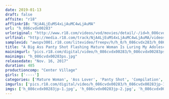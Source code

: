 ```yaml
---
date: 2019-01-13
draft: false
affsite: "r18"
afflinkr18: "NjA4LjEuMS4xLjAuMC4wLjAuMA"
url: "h_086cvdx00283"
urloriginal: "http://www.r18.com/videos/vod/movies/detail/-/id=h_086cvdx00283"
urlfinal: "http://media.r18.com/track/NjA4LjEuMS4xLjAuMC4wLjAuMA/videos/vod/movies/detail/-/id=h_086cvdx00283"
samplevid: "awspv3001.r18.com/litevideo/freepv/h/h_0/h_086cvdx283/h_086cvdx283_dmb_w.mp4"
title: "A Big Ass Panty Shot Flashing Mature Woman Is Luring My Adolescent Cock To Temptation My Cock Was So Hard It Was Ready To Burst Out Of My Trunks, And When This Old Lady Saw That, She Started Teasing Me, 'You Want It Stick It In So Bad It Hurts, Doesn't It?' 30 Ladies/8 Hours"
mainimgurl: "pics.r18.com/digital/video/h_086cvdx00283/h_086cvdx00283ps.jpg"
mainimgs: "h_086cvdx00283ps.jpg"
releasedate: "Nov. 16, 2017"
duration: 485
productioncomp: "Center Village"
girls: ['----']
categories: ['Mature Woman', 'Ass Lover', 'Panty Shot', 'Compilation', 'Over 4 Hours', 'Hi-Def']
imgurls: ['pics.r18.com/digital/video/h_086cvdx00283/h_086cvdx00283jp-1.jpg', 'pics.r18.com/digital/video/h_086cvdx00283/h_086cvdx00283jp-2.jpg', 'pics.r18.com/digital/video/h_086cvdx00283/h_086cvdx00283jp-3.jpg', 'pics.r18.com/digital/video/h_086cvdx00283/h_086cvdx00283jp-4.jpg', 'pics.r18.com/digital/video/h_086cvdx00283/h_086cvdx00283jp-5.jpg', 'pics.r18.com/digital/video/h_086cvdx00283/h_086cvdx00283jp-6.jpg', 'pics.r18.com/digital/video/h_086cvdx00283/h_086cvdx00283jp-7.jpg', 'pics.r18.com/digital/video/h_086cvdx00283/h_086cvdx00283jp-8.jpg', 'pics.r18.com/digital/video/h_086cvdx00283/h_086cvdx00283jp-9.jpg', 'pics.r18.com/digital/video/h_086cvdx00283/h_086cvdx00283jp-10.jpg', 'pics.r18.com/digital/video/h_086cvdx00283/h_086cvdx00283jp-11.jpg', 'pics.r18.com/digital/video/h_086cvdx00283/h_086cvdx00283jp-12.jpg', 'pics.r18.com/digital/video/h_086cvdx00283/h_086cvdx00283jp-13.jpg', 'pics.r18.com/digital/video/h_086cvdx00283/h_086cvdx00283jp-14.jpg', 'pics.r18.com/digital/video/h_086cvdx00283/h_086cvdx00283jp-15.jpg', 'pics.r18.com/digital/video/h_086cvdx00283/h_086cvdx00283jp-16.jpg', 'pics.r18.com/digital/video/h_086cvdx00283/h_086cvdx00283jp-17.jpg', 'pics.r18.com/digital/video/h_086cvdx00283/h_086cvdx00283jp-18.jpg', 'pics.r18.com/digital/video/h_086cvdx00283/h_086cvdx00283jp-19.jpg', 'pics.r18.com/digital/video/h_086cvdx00283/h_086cvdx00283jp-20.jpg']
imgs: ['h_086cvdx00283jp-1.jpg', 'h_086cvdx00283jp-2.jpg', 'h_086cvdx00283jp-3.jpg', 'h_086cvdx00283jp-4.jpg', 'h_086cvdx00283jp-5.jpg', 'h_086cvdx00283jp-6.jpg', 'h_086cvdx00283jp-7.jpg', 'h_086cvdx00283jp-8.jpg', 'h_086cvdx00283jp-9.jpg', 'h_086cvdx00283jp-10.jpg', 'h_086cvdx00283jp-11.jpg', 'h_086cvdx00283jp-12.jpg', 'h_086cvdx00283jp-13.jpg', 'h_086cvdx00283jp-14.jpg', 'h_086cvdx00283jp-15.jpg', 'h_086cvdx00283jp-16.jpg', 'h_086cvdx00283jp-17.jpg', 'h_086cvdx00283jp-18.jpg', 'h_086cvdx00283jp-19.jpg', 'h_086cvdx00283jp-20.jpg']
---
```

